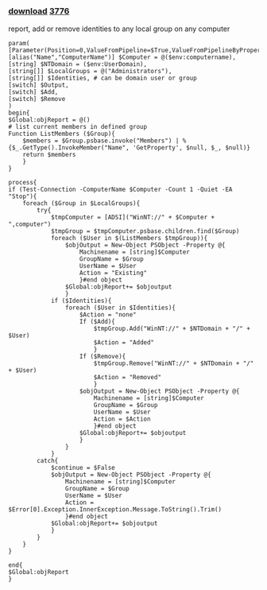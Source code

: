 ﻿---
pid:            3774
parent:         0
children:       3776
poster:         chriskenis
title:          
date:           2012-11-21 10:01:33
description:    report, add or remove identities to any local group on any computer
format:         posh
---

# 

### [download](3774.ps1)  [3776](3776.md)

report, add or remove identities to any local group on any computer

```posh
param(
[Parameter(Position=0,ValueFromPipeline=$True,ValueFromPipelineByPropertyName=$true)]
[alias("Name","ComputerName")] $Computer = @($env:computername),
[string] $NTDomain = ($env:UserDomain),
[string[]] $LocalGroups = @("Administrators"),
[string[]] $Identities, # can be domain user or group
[switch] $Output,
[switch] $Add,
[switch] $Remove
)
begin{
$Global:objReport = @()
# list current members in defined group
Function ListMembers ($Group){
	$members = $Group.psbase.invoke("Members") | %{$_.GetType().InvokeMember("Name", 'GetProperty', $null, $_, $null)}
	return $members
	}
}

process{
if (Test-Connection -ComputerName $Computer -Count 1 -Quiet -EA "Stop"){
	foreach ($Group in $LocalGroups){
		try{
			$tmpComputer = [ADSI]("WinNT://" + $Computer + ",computer")
			$tmpGroup = $tmpComputer.psbase.children.find($Group)
			foreach ($User in $(ListMembers $tmpGroup)){
				$objOutput = New-Object PSObject -Property @{
					Machinename = [string]$Computer
					GroupName = $Group
					UserName = $User
					Action = "Existing"
					}#end object
				$Global:objReport+= $objoutput
				}
			if ($Identities){
				foreach ($User in $Identities){
					$Action = "none"
					If ($Add){
						$tmpGroup.Add("WinNT://" + $NTDomain + "/" + $User)
						$Action = "Added"
						}
					If ($Remove){
						$tmpGroup.Remove("WinNT://" + $NTDomain + "/" + $User)
						$Action = "Removed"
						}
					$objOutput = New-Object PSObject -Property @{
						Machinename = [string]$Computer
						GroupName = $Group
						UserName = $User
						Action = $Action
						}#end object
					$Global:objReport+= $objoutput
					}
				}
			}
		catch{
			$continue = $False
			$objOutput = New-Object PSObject -Property @{
				Machinename = [string]$Computer
				GroupName = $Group
				UserName = $User
				Action = $Error[0].Exception.InnerException.Message.ToString().Trim()
				}#end object
			$Global:objReport+= $objoutput
			}
		}
	}
}

end{
$Global:objReport
}

```
